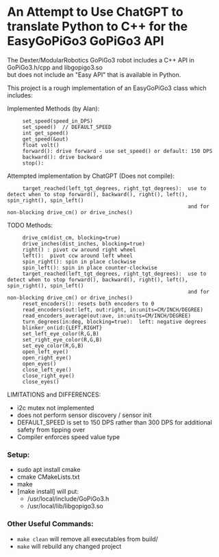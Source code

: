 # An Attempt to Use ChatGPT to translate Python to C++ for the EasyGoPiGo3 GoPiGo3 API

The Dexter/ModularRobotics GoPiGo3 robot includes a C++ API in GoPiGo3.h/cpp and libgopigo3.so  
but does not include an "Easy API" that is available in Python.

This project is a rough implementation of an EasyGoPiGo3 class which includes:

Implemented Methods (by Alan):
```
     set_speed(speed_in_DPS)
     set_speed()  // DEFAULT_SPEED
     int get_speed()
     get_speed(&out)
     float volt()
     forward(): drive forward - use set_speed() or default: 150 DPS
     backward(): drive backward
     stop(): 
```

Attempted implementation by ChatGPT (Does not compile):
```
     target_reached(left_tgt_degrees, right_tgt_degrees):  use to detect when to stop forward(), backward(), right(), left(), spin_right(), spin_left()
                                                           and for non-blocking drive_cm() or drive_inches()
```


TODO Methods:
```
     drive_cm(dist_cm, blocking=true)
     drive_inches(dist_inches, blocking=true)
     right() : pivot cw around right wheel
     left():  pivot ccw around left wheel
     spin_right(): spin in place clockwise
     spin_left(): spin in place counter-clockwise
     target_reached(left_tgt_degrees, right_tgt_degrees):  use to detect when to stop forward(), backward(), right(), left(), spin_right(), spin_left()
                                                           and for non-blocking drive_cm() or drive_inches()
     reset_encoders(): resets both encoders to 0
     read_encoders(out:left, out:right, in:units=CM/INCH/DEGREE)
     read_encoders_average(out:ave, in:units=CM/INCH/DEGREE)
     turn_degrees(in:deg, blocking=true):  left: negative degrees
     blinker_on(id:{LEFT,RIGHT}
     set_left_eye_color(R,G,B)
     set_right_eye_color(R,G,B)
     set_eye_color(R,G,B)
     open_left_eye()
     open_right_eye()
     open_eyes()
     close_left_eye()
     close_right_eye()
     close_eyes()
```

LIMITATIONS and DIFFERENCES:
- i2c mutex not implemented
- does not perform sensor discovery / sensor init
- DEFAULT_SPEED is set to 150 DPS rather than 300 DPS for additional safety from tipping over
- Compiler enforces speed value type


### Setup:  
- sudo apt install cmake  
- cmake CMakeLists.txt  
- make  
- [make install] will put:  
  - /usr/local/include/GoPiGo3.h  
  - /usr/local/lib/libgopigo3.so  

### Other Useful Commands:  
- ```make clean``` will remove all executables from build/  
- ```make``` will rebuild any changed project  
